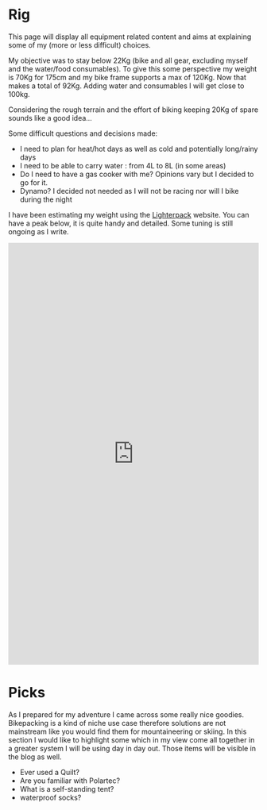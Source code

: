 # Rig

This page will display all equipment related content and aims at explaining some of my (more or less difficult) choices.

My objective was to stay below 22Kg (bike and all gear, excluding myself and the water/food consumables). To give this some perspective my weight is 70Kg for 175cm and my bike frame supports a max of 120Kg. Now that makes a total of 92Kg. Adding water and consumables I will get close to 100kg.

Considering the rough terrain and the effort of biking keeping 20Kg of spare sounds like a good idea...

Some difficult questions and decisions made:
- I need to plan for heat/hot days as well as cold and potentially long/rainy days
- I need to be able to carry water : from 4L to 8L (in some areas)
- Do I need to have a gas cooker with me? Opinions vary but I decided to go for it.
- Dynamo? I decided not needed as I will not be racing nor will I bike during the night

I have been estimating my weight using the [Lighterpack](https://lighterpack.com/) website.
You can have a peak below, it is quite handy and detailed. Some tuning is still ongoing as I write.

<iframe src="https://lighterpack.com/r/bzytct" frameborder="0" width="100%" height="850" allowfullscreen></iframe>

# Picks

As I prepared for my adventure I came across some really nice goodies. Bikepacking is a kind of niche use case therefore solutions are not mainstream like you would find them for mountaineering or skiing. In this section I would like to highlight some which in my view come all together in a greater system I will be using day in day out. Those items will be visible in the blog as well.

 - Ever used a Quilt?
 - Are you familiar with Polartec?
 - What is a self-standing tent?
 - waterproof socks?
